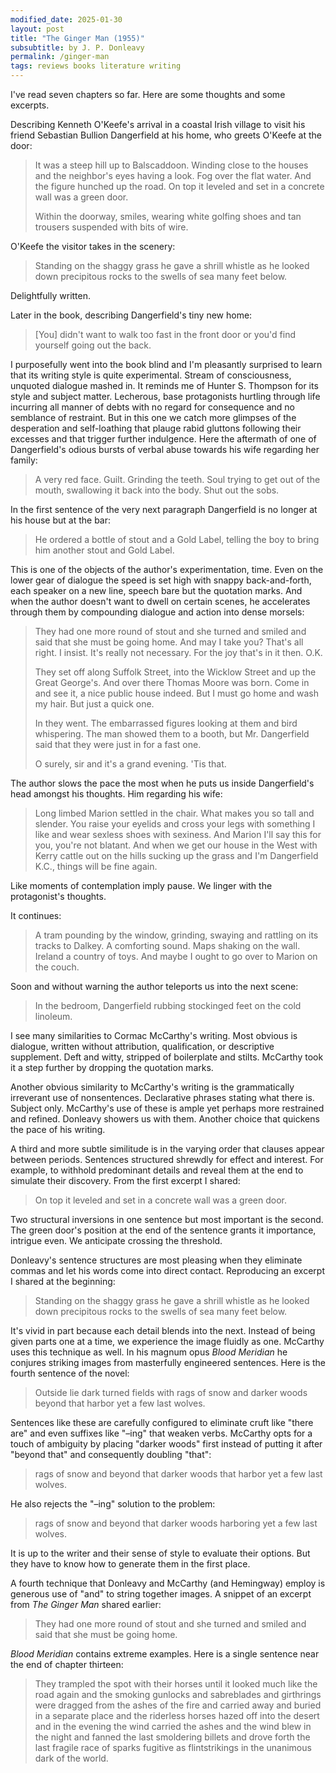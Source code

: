 ```yaml
---
modified_date: 2025-01-30
layout: post
title: "The Ginger Man (1955)"
subsubtitle: by J. P. Donleavy
permalink: /ginger-man
tags: reviews books literature writing
---
```


I've read seven chapters so far.
Here are some thoughts and some excerpts.
<!--more-->

Describing Kenneth O'Keefe's arrival in a coastal Irish village to visit his friend Sebastian Bullion Dangerfield at his home, who greets O'Keefe at the door:
> It was a steep hill up to Balscaddoon.
> Winding close to the houses and the neighbor's eyes having a look.
> Fog over the flat water.
> And the figure hunched up the road.
> On top it leveled and set in a concrete wall was a green door.
>
> Within the doorway, smiles, wearing white golfing shoes and tan trousers suspended with bits of wire.

O'Keefe the visitor takes in the scenery:
> Standing on the shaggy grass he gave a shrill whistle as he looked down precipitous rocks to the swells of sea many feet below.

Delightfully written.

Later in the book, describing Dangerfield's tiny new home:
> [You] didn't want to walk too fast in the front door or you'd find yourself going out the back.

I purposefully went into the book blind and I'm pleasantly surprised to learn that its writing style is quite experimental.
Stream of consciousness, unquoted dialogue mashed in.
It reminds me of Hunter S. Thompson for its style and subject matter.
Lecherous, base protagonists hurtling through life incurring all manner of debts with no regard for consequence and no semblance of restraint.
But in this one we catch more glimpses of the desperation and self-loathing that plauge rabid gluttons following their excesses and that trigger further indulgence.
Here the aftermath of one of Dangerfield's odious bursts of verbal abuse towards his wife regarding her family:
> A very red face.
> Guilt.
> Grinding the teeth.
> Soul trying to get out of the mouth, swallowing it back into the body.
> Shut out the sobs.

In the first sentence of the very next paragraph Dangerfield is no longer at his house but at the bar:
> He ordered a bottle of stout and a Gold Label, telling the boy to bring him another stout and Gold Label.

This is one of the objects of the author's experimentation, time.
Even on the lower gear of dialogue the speed is set high with snappy back-and-forth, each speaker on a new line, speech bare but the quotation marks.
And when the author doesn't want to dwell on certain scenes, he accelerates through them by compounding dialogue and action into dense morsels:
> They had one more round of stout and she turned and smiled and said that she must be going home.
> And may I take you?
> That's all right.
> I insist.
> It's really not necessary.
> For the joy that's in it then.
> O.K.
>
> They set off along Suffolk Street, into the Wicklow Street and up the Great George's.
> And over there Thomas Moore was born.
> Come in and see it, a nice public house indeed.
> But I must go home and wash my hair.
> But just a quick one.
>
> In they went.
> The embarrassed figures looking at them and bird whispering.
> The man showed them to a booth, but Mr. Dangerfield said that they were just in for a fast one.
>
> O surely, sir and it's a grand evening. 'Tis that.

The author slows the pace the most when he puts us inside Dangerfield's head amongst his thoughts.
Him regarding his wife:
> Long limbed Marion settled in the chair.
> What makes you so tall and slender.
> You raise your eyelids and cross your legs with something I like and wear sexless shoes with sexiness.
> And Marion I'll say this for you, you're not blatant.
> And when we get our house in the West with Kerry cattle out on the hills sucking up the grass and I'm Dangerfield K.C., things will be fine again.

Like moments of contemplation imply pause.
We linger with the protagonist's thoughts.

It continues:
> A tram pounding by the window, grinding, swaying and rattling on its tracks to Dalkey.
> A comforting sound.
> Maps shaking on the wall.
> Ireland a country of toys.
> And maybe I ought to go over to Marion on the couch.

Soon and without warning the author teleports us into the next scene:
> In the bedroom, Dangerfield rubbing stockinged feet on the cold linoleum.

I see many similarities to Cormac McCarthy's writing.
Most obvious is dialogue, written without attribution, qualification, or descriptive supplement.
Deft and witty, stripped of boilerplate and stilts.
McCarthy took it a step further by dropping the quotation marks.

Another obvious similarity to McCarthy's writing is the grammatically irreverant use of nonsentences.
Declarative phrases stating what there is.
Subject only.
McCarthy's use of these is ample yet perhaps more restrained and refined.
Donleavy showers us with them.
Another choice that quickens the pace of his writing.

A third and more subtle similitude is in the varying order that clauses appear between periods.
Sentences structured shrewdly for effect and interest.
For example, to withhold predominant details and reveal them at the end to simulate their discovery.
From the first excerpt I shared:
> On top it leveled and set in a concrete wall was a green door.

Two structural inversions in one sentence but most important is the second.
The green door's position at the end of the sentence grants it importance, intrigue even.
We anticipate crossing the threshold.

Donleavy's sentence structures are most pleasing when they eliminate commas and let his words come into direct contact.
Reproducing an excerpt I shared at the beginning:
> Standing on the shaggy grass he gave a shrill whistle as he looked down precipitous rocks to the swells of sea many feet below.

It's vivid in part because each detail blends into the next.
Instead of being given parts one at a time, we experience the image fluidly as one.
McCarthy uses this technique as well.
In his magnum opus _Blood Meridian_ he conjures striking images from masterfully engineered sentences.
Here is the fourth sentence of the novel:
> Outside lie dark turned fields with rags of snow and darker woods beyond that harbor yet a few last wolves.

Sentences like these are carefully configured to eliminate cruft like "there are" and even suffixes like "–ing" that weaken verbs.
McCarthy opts for a touch of ambiguity by placing "darker woods" first instead of putting it after "beyond that" and consequently doubling "that":
> rags of snow and beyond that darker woods that harbor yet a few last wolves.

He also rejects the "–ing" solution to the problem:
> rags of snow and beyond that darker woods harboring yet a few last wolves.

It is up to the writer and their sense of style to evaluate their options.
But they have to know how to generate them in the first place.

A fourth technique that Donleavy and McCarthy (and Hemingway) employ is generous use of "and" to string together images.
A snippet of an excerpt from _The Ginger Man_ shared earlier:
> They had one more round of stout and she turned and smiled and said that she must be going home.

_Blood Meridian_ contains extreme examples.
Here is a single sentence near the end of chapter thirteen:
> They trampled the spot with their horses until it looked much like the road again and the smoking gunlocks and sabreblades and girthrings were dragged from the ashes of the fire and carried away and buried in a separate place and the riderless horses hazed off into the desert and in the evening the wind carried the ashes and the wind blew in the night and fanned the last smoldering billets and drove forth the last fragile race of sparks fugitive as flintstrikings in the unanimous dark of the world.
